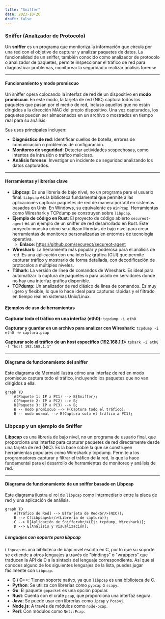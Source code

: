 ```yaml
---
title: "Sniffer"
date: 2023-10-26
draft: false
---
```


### **Sniffer (Analizador de Protocolo)**

Un **sniffer** es un programa que monitoriza la información que circula por una red con el objetivo de capturar y analizar paquetes de datos. La funcionalidad de un sniffer, también conocido como analizador de protocolo o analizador de paquetes, permite inspeccionar el tráfico de red para diagnosticar problemas, monitorear la seguridad o realizar análisis forense.

---

#### **Funcionamiento y modo promiscuo**

Un sniffer opera colocando la interfaz de red de un dispositivo en **modo promiscuo**. En este modo, la tarjeta de red (NIC) captura todos los paquetes que pasan por el medio de red, incluso aquellos que no están dirigidos a la dirección MAC del propio dispositivo. Una vez capturados, los paquetes pueden ser almacenados en un archivo o mostrados en tiempo real para su análisis.

Sus usos principales incluyen:
* **Diagnóstico de red**: Identificar cuellos de botella, errores de comunicación o problemas de configuración.
* **Monitoreo de seguridad**: Detectar actividades sospechosas, como intentos de intrusión o tráfico malicioso.
* **Análisis forense**: Investigar un incidente de seguridad analizando los datos capturados.

---

#### **Herramientas y librerías clave**

* **Libpcap**: Es una librería de bajo nivel, no un programa para el usuario final. `Libpcap` es la biblioteca fundamental que permite a las aplicaciones capturar paquetes de red de manera portátil en sistemas basados en Unix. En Windows, su equivalente es `WinPcap`. Herramientas como Wireshark y TCPdump se construyen sobre `libpcap`.
* **Ejemplo de código en Rust**: El proyecto de código abierto `secureot-agent` es un ejemplo de un sniffer de red desarrollado en Rust. Este proyecto muestra cómo se utilizan librerías de bajo nivel para crear herramientas de monitoreo personalizadas en entornos de tecnología operativa.
  * **Enlace**: https://github.com/secureot/secureot-agent
* **Wireshark**: La herramienta más popular y poderosa para el análisis de red. Es una aplicación con una interfaz gráfica (GUI) que permite capturar tráfico y mostrarlo de forma detallada, con decodificación de protocolos a múltiples niveles.
* **TShark**: La versión de línea de comandos de Wireshark. Es ideal para automatizar la captura de paquetes o para usarlo en servidores donde no hay una interfaz gráfica disponible.
* **TCPdump**: Un analizador de red clásico de línea de comandos. Es muy ligero y flexible, lo que lo hace ideal para capturas rápidas y el filtrado en tiempo real en sistemas Unix/Linux.

#### **Ejemplos de uso de herramientas**

**Capturar todo el tráfico en una interfaz (eth0):**
`tcpdump -i eth0`

**Capturar y guardar en un archivo para analizar con Wireshark:**
`tcpdump -i eth0 -w captura.pcap`

**Capturar solo el tráfico de un host específico (192.168.1.1):**
`tshark -i eth0 -f "host 192.168.1.1"`

---

#### **Diagrama de funcionamiento del sniffer**

Este diagrama de Mermaid ilustra cómo una interfaz de red en modo promiscuo captura todo el tráfico, incluyendo los paquetes que no van dirigidos a ella.

```mermaid
graph TD
    A(Paquete 1: IP a PC1) --> B{Sniffer};
    C(Paquete 2: IP a PC2) --> B;
    D(Paquete 3: IP a PC3) --> B;
    B -- modo promiscuo --> F(Captura todo el tráfico);
    B -- modo normal --> E(Captura solo el tráfico a PC1);
```

### **Libpcap y un ejemplo de Sniffer**

**Libpcap** es una librería de bajo nivel, no un programa de usuario final, que proporciona una interfaz para capturar paquetes de red directamente desde una tarjeta de red (NIC). Es la base sobre la que se construyen herramientas populares como Wireshark y tcpdump. Permite a los programadores capturar y filtrar el tráfico de la red, lo que la hace fundamental para el desarrollo de herramientas de monitoreo y análisis de red.

---

#### **Diagrama de funcionamiento de un sniffer basado en Libpcap**

Este diagrama ilustra el rol de `libpcap` como intermediario entre la placa de red y una aplicación de análisis.

```mermaid
graph TD
    A[Tráfico de Red] --> B(Tarjeta de Red<br/>(NIC));
    B --> C(Libpcap<br/>(Librería de captura));
    C --> D[Aplicación de Sniffer<br/>(Ej: tcpdump, Wireshark)];
    D --> E[Análisis y Visualización];
```

##### **Lenguajes con soporte para libpcap**

`Libpcap` es una biblioteca de bajo nivel escrita en C, por lo que su soporte se extiende a otros lenguajes a través de "bindings" o "wrappers" que traducen la API de C a la sintaxis del lenguaje correspondiente. Así que si conoces alguno de los siguientes lenguajes de la lista, puedes jugar fácilmente con `Libpcap`.

* **C / C++**: Tienen soporte nativo, ya que `libpcap` es una biblioteca de C.
* **Python**: Se utiliza con librerías como `pypcap` o `scapy`.
* **Go**: El paquete `gopacket` es una opción popular.
* **Rust**: Cuenta con el crate `pcap`, que proporciona una interfaz segura.
* **Java**: Se puede usar con librerías como `Jpcap` y `Pcap4j`.
* **Node.js**: A través de módulos como `node-pcap`.
* **Perl**: Con módulos como `Net::Pcap`.
